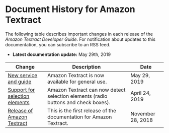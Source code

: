 # Document History for Amazon Textract<a name="document-history"></a>

The following table describes important changes in each release of the *Amazon Textract Developer Guide*\. For notification about updates to this documentation, you can subscribe to an RSS feed\. 
+ **Latest documentation update:** May 29th, 2019

| Change | Description | Date | 
| --- |--- |--- |
| [New service and guide ](#document-history) | Amazon Textract is now available for general use\. | May 29, 2019 | 
| [Support for selection elements ](#document-history) | Amazon Textract can now detect selection elements \(radio buttons and check boxes\)\. | April 24, 2019 | 
| [Release of Amazon Textract](#document-history) | This is the first release of the documentation for Amazon Textract\. | November 28, 2018 | 